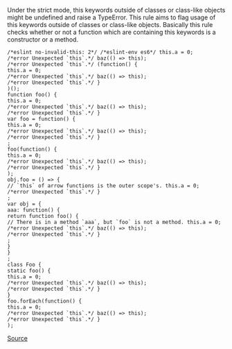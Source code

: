 Under the strict mode, this keywords outside of classes or class-like objects might be undefined and raise a TypeError.
This rule aims to flag usage of this keywords outside of classes or class-like objects.
Basically this rule checks whether or not a function which are containing this keywords is a constructor or a method.

```
/*eslint no-invalid-this: 2*/ /*eslint-env es6*/ this.a = 0;
/*error Unexpected `this`.*/ baz(() => this);
/*error Unexpected `this`.*/ (function() {
this.a = 0;
/*error Unexpected `this`.*/ baz(() => this);
/*error Unexpected `this`.*/ }
)();
function foo() {
this.a = 0;
/*error Unexpected `this`.*/ baz(() => this);
/*error Unexpected `this`.*/ }
var foo = function() {
this.a = 0;
/*error Unexpected `this`.*/ baz(() => this);
/*error Unexpected `this`.*/ }
;
foo(function() {
this.a = 0;
/*error Unexpected `this`.*/ baz(() => this);
/*error Unexpected `this`.*/ }
);
obj.foo = () => {
// `this` of arrow functions is the outer scope's. this.a = 0;
/*error Unexpected `this`.*/ }
;
var obj = {
aaa: function() {
return function foo() {
// There is in a method `aaa`, but `foo` is not a method. this.a = 0;
/*error Unexpected `this`.*/ baz(() => this);
/*error Unexpected `this`.*/ }
;
}
}
;
class Foo {
static foo() {
this.a = 0;
/*error Unexpected `this`.*/ baz(() => this);
/*error Unexpected `this`.*/ }
}
foo.forEach(function() {
this.a = 0;
/*error Unexpected `this`.*/ baz(() => this);
/*error Unexpected `this`.*/ }
);

```

[Source](http://eslint.org/docs/rules/no-invalid-this)
